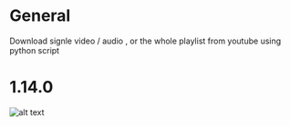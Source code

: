 # General 
Download signle video / audio , or the whole playlist from youtube using python script


# 1.14.0

![alt text](https://github.com/karooolski/ytgui/blob/main/yt_downloader/view_2024_02_29.PNG?raw=true)




